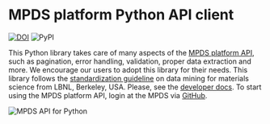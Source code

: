 MPDS platform Python API client
==========

[![DOI](https://zenodo.org/badge/96541702.svg)](https://zenodo.org/badge/latestdoi/96541702)
![PyPI](https://img.shields.io/pypi/v/mpds_client.svg?style=flat)

This Python library takes care of many aspects of the [MPDS platform API](http://developer.mpds.io), such as pagination, error handling, validation, proper data extraction and more. We encourage our users to adopt this library for their needs. This library follows the [standardization guideline](https://github.com/hackingmaterials/matminer) on data mining for materials science from LBNL, Berkeley, USA. Please, see the [developer docs](http://developer.mpds.io). To start using the MPDS platform API, login at the MPDS via [GitHub](https://mpds.io/github_oauth.html).

![MPDS API for Python](https://raw.githubusercontent.com/mpds-io/python-api-client/master/einstein_python_cc_by_40.png "MPDS API for Python")
